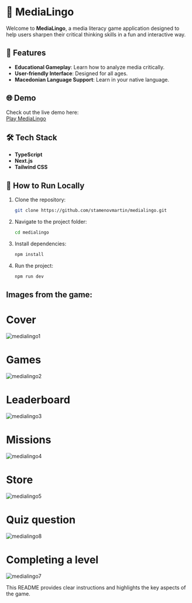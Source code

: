# 🧠 MediaLingo

Welcome to **MediaLingo**, a media literacy game application designed to help users sharpen their critical thinking skills in a fun and interactive way. 

## 🚀 Features

- **Educational Gameplay**: Learn how to analyze media critically.
- **User-friendly Interface**: Designed for all ages.
- **Macedonian Language Support**: Learn in your native language.

## 🌐 Demo

Check out the live demo here:  
[Play MediaLingo](https://medialingo-updated.vercel.app/)

## 🛠️ Tech Stack

- **TypeScript**
- **Next.js**
- **Tailwind CSS**

## 🚀 How to Run Locally

1. Clone the repository:
   ```bash
   git clone https://github.com/stamenovmartin/medialingo.git
2. Navigate to the project folder:
   ```bash
   cd medialingo
3. Install dependencies:
   ```bash
   npm install
4. Run the project:
   ```bash
   npm run dev
   
## Images from the game:

 # Cover  
 ![medialingo1](https://github.com/user-attachments/assets/063d503b-0148-4e96-9c74-6d5b195612f8)
 # Games 
 ![medialingo2](https://github.com/user-attachments/assets/cf3e13d1-7a6f-4a95-b33f-10ad169ec77a)
 # Leaderboard 
![medialingo3](https://github.com/user-attachments/assets/770e906a-482b-4b34-ab81-82f3f0861a5d)
 # Missions
 ![medialingo4](https://github.com/user-attachments/assets/c693e626-9730-4628-a30f-ccb9a315e2f3)
 # Store
 ![medialingo5](https://github.com/user-attachments/assets/48117856-9b0b-4238-a87e-7a27d3e79ab1)
 # Quiz question
 ![medialingo8](https://github.com/user-attachments/assets/8dc07c41-54d7-4b0a-bb7e-1322fe056cab)
 # Completing a level
![medialingo7](https://github.com/user-attachments/assets/81b2ddef-bf33-42e0-bd5f-788444e38431)


 This README provides clear instructions and highlights the key aspects of the game.


 


 
